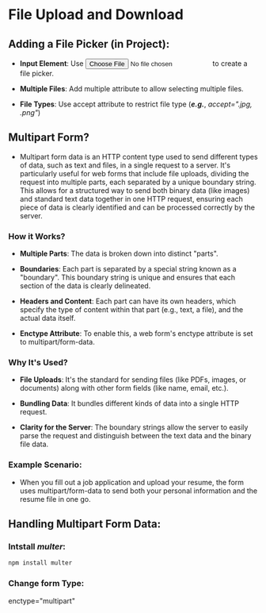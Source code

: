 # File Upload and Download

## Adding a File Picker (in Project):

* **Input Element**: Use <input type="file"> to create a file picker.

* **Multiple Files**: Add multiple attribute to allow selecting multiple files.

* **File Types**:  Use accept attribute to restrict file type (***e.g.***, *accept=".jpg, .png"*)


## Multipart Form?
* Multipart form data is an HTTP content type used to send different types of data, such as text and files, in a single request to a server. It's particularly useful for web forms that include file uploads, dividing the request into multiple parts, each separated by a unique boundary string. This allows for a structured way to send both binary data (like images) and standard text data together in one HTTP request, ensuring each piece of data is clearly identified and can be processed correctly by the server. 

### How it Works?

* **Multiple Parts**: The data is broken down into distinct "parts". 

* **Boundaries**: Each part is separated by a special string known as a "boundary". This boundary string is unique and ensures that each section of the data is clearly delineated. 

* **Headers and Content**: Each part can have its own headers, which specify the type of content within that part (e.g., text, a file), and the actual data itself. 

* **Enctype Attribute**: To enable this, a web form's enctype attribute is set to multipart/form-data. 

### Why It's Used?

* **File Uploads**: It's the standard for sending files (like PDFs, images, or documents) along with other form fields (like name, email, etc.).

* **Bundling Data**: It bundles different kinds of data into a single HTTP request.

* **Clarity for the Server**: The boundary strings allow the server to easily parse the request and distinguish between the text data and the binary file data.

### Example Scenario:
* When you fill out a job application and upload your resume, the form uses multipart/form-data to send both your personal information and the resume file in one go. 


## Handling Multipart Form Data:

### Intstall *multer*:
```bash
npm install multer
```

### Change form Type:
enctype="multipart"

<form action="_URL_" method="POST" enctype>
